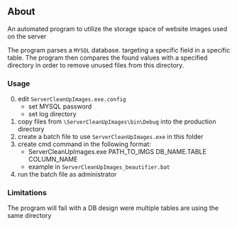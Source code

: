 ## About
An automated program to utilize the storage space of website images used on the server

The program parses a `MYSQL` database. targeting a specific field in a specific table. The program then compares the found values with a specified directory in order to  remove unused files from this directory.

### Usage
0. edit `ServerCleanUpImages.exe.config`
    - set MYSQL password
    - set log directory
1. copy files from `\ServerCleanUpImages\bin\Debug` into the production directory
2. create a batch file to use `ServerCleanUpImages.exe` in this folder
3. create cmd command in the following format:
    - ServerCleanUpImages.exe PATH_TO_IMGS DB_NAME.TABLE COLUMN_NAME
    - example in `ServerCleanUpImages_beautifier.bat`
4. run the batch file as administrator

### Limitations
The program will fail with a DB design were multiple tables are using the same directory